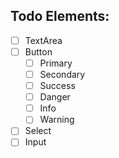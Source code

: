 ## Todo Elements:
- [ ] TextArea
- [ ] Button
  - [ ] Primary
  - [ ] Secondary
  - [ ] Success
  - [ ] Danger
  - [ ] Info
  - [ ] Warning
- [ ] Select
- [ ] Input